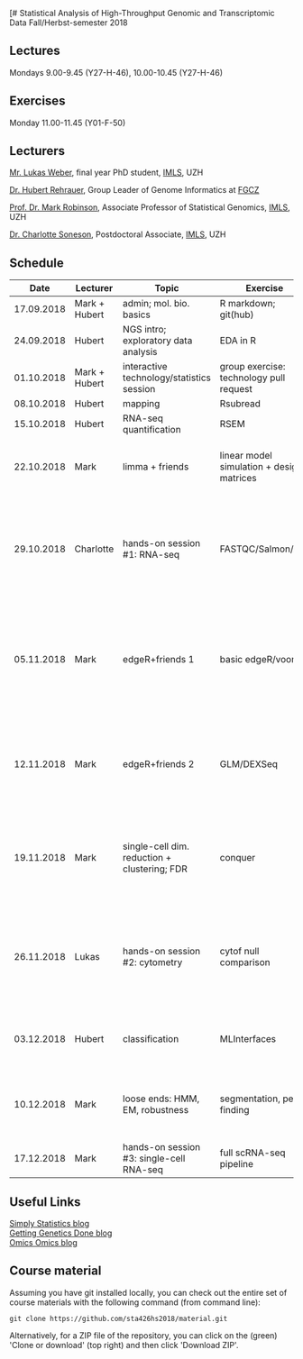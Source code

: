[# Statistical Analysis of High-Throughput Genomic and Transcriptomic Data 
Fall/Herbst-semester 2018

## Lectures
Mondays 9.00-9.45 (Y27-H-46), 10.00-10.45 (Y27-H-46)

## Exercises
Monday 11.00-11.45 (Y01-F-50)

## Lecturers

[Mr. Lukas Weber](https://github.com/lmweber), final year PhD student, [IMLS](http://www.imls.uzh.ch/index.html), UZH  

[Dr. Hubert Rehrauer](http://www.fgcz.ch/the-center/people/rehrauer.html), Group Leader of Genome Informatics at [FGCZ](http://www.fgcz.ch/)  

[Prof. Dr. Mark Robinson](https://robinsonlabuzh.github.io/), Associate Professor of Statistical Genomics, [IMLS](http://www.imls.uzh.ch/index.html), UZH  

[Dr. Charlotte Soneson](http://csoneson.github.io/), Postdoctoral Associate, [IMLS](http://www.imls.uzh.ch/index.html), UZH  


## Schedule

| Date  | Lecturer | Topic | Exercise | JC1 | JC2 |
| --- | --- | --- | --- | --- | --- |
| 17.09.2018  | Mark + Hubert  | admin; mol. bio. basics | R markdown; git(hub) | | |
| 24.09.2018  | Hubert | NGS intro; exploratory data analysis | EDA in R | | |
| 01.10.2018  | Mark + Hubert | interactive technology/statistics session  | group exercise: technology pull request | | |
| 08.10.2018  | Hubert | mapping  | Rsubread | | |
| 15.10.2018  | Hubert | RNA-seq quantification    | RSEM  | | |
| 22.10.2018  | Mark | limma + friends | linear model simulation + design matrices | [Averaged gene expressions for regression](http://www.web.stanford.edu/~hastie/Papers/averaged_regression.pdf) (AS, LB, MK) | [Detection and accurate false discovery rate control of differentially methylated regions from whole genome bisulfite sequencing](https://academic.oup.com/biostatistics/advance-article/doi/10.1093/biostatistics/kxy007/4899074) (DT, HP) |
| 29.10.2018  | Charlotte | hands-on session #1: RNA-seq  | FASTQC/Salmon/etc. | [Capturing Heterogeneity in Gene Expression Studies by Surrogate Variable Analysis](https://journals.plos.org/plosgenetics/article?id=10.1371/journal.pgen.0030161) (MS, CR) | X |
| 05.11.2018  | Mark | edgeR+friends 1 | basic edgeR/voom | [Overcoming systematic errors caused by log-transformation of normalized single-cell RNA sequencing data](https://www.biorxiv.org/content/early/2018/08/31/404962) (RB, RG) |  |
| 12.11.2018  | Mark | edgeR+friends 2  | GLM/DEXSeq | [A general and flexible method for signal extraction from single-cell RNA-seq data](https://www.nature.com/articles/s41467-017-02554-5) (AL, VL)  | [Integrating single-cell transcriptomic data across different conditions, technologies, and species](https://www.nature.com/articles/nbt.4096) (PV, FN, ES) |
| 19.11.2018  | Mark | single-cell dim. reduction + clustering; FDR  | conquer | [Normalization of RNA-seq data using factor analysis of control genes or samples](https://www.ncbi.nlm.nih.gov/pmc/articles/PMC4404308/) (RM, JD, CV) | [Diffusion maps for high-dimensional single-cell analysis of differentiation data] (10.1093/bioinformatics/btv325) (SP, GK) |
| 26.11.2018  | Lukas | hands-on session #2: cytometry  | cytof null comparison | [Epigenome-wide association studies without the need for cell-type composition](https://www.ncbi.nlm.nih.gov/pubmed/24464286) (RL, SG) | X |
| 03.12.2018  | Hubert | classification  | MLInterfaces | [Predicting cell types in single cell mass cytometry data](https://www.biorxiv.org/content/early/2018/05/07/316034) (CM, SS) | [Bayesian Trees for Automated Cytometry Data Analysis](https://www.biorxiv.org/content/early/2018/09/19/414904) (CB, XC)|
| 10.12.2018  | Mark | loose ends: HMM, EM, robustness   | segmentation, peak finding | [Differential expression analysis for sequence count data](https://genomebiology.biomedcentral.com/articles/10.1186/gb-2010-11-10-r106) (AA, PS) | |    
| 17.12.2018  | Mark | hands-on session #3: single-cell RNA-seq  | full scRNA-seq pipeline | tba (SB,ST) | X |


## Useful Links
[Simply Statistics blog](https://simplystatistics.org/)  
[Getting Genetics Done blog](http://www.gettinggeneticsdone.com/)  
[Omics Omics blog](http://omicsomics.blogspot.ch/)  

## Course material

Assuming you have git installed locally, you can check out the entire set of course materials with the following command (from command line):
```
git clone https://github.com/sta426hs2018/material.git
```  
Alternatively, for a ZIP file of the repository, you can click on the (green) 'Clone or download' (top right) and then click 'Download ZIP'.
